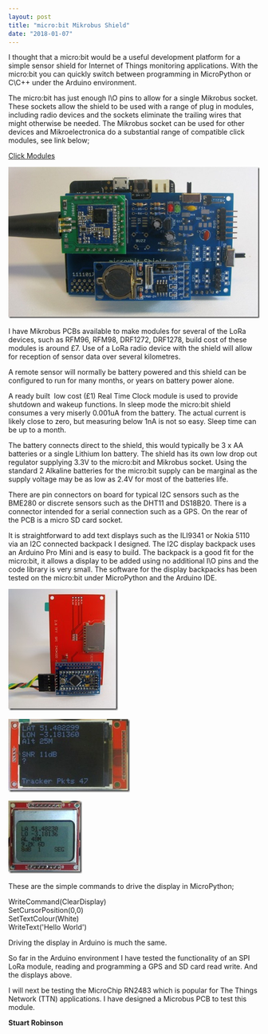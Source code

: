```yaml
---
layout: post
title: "micro:bit Mikrobus Shield"
date: "2018-01-07"
---
```


I thought that a micro:bit would be a useful development platform for a simple sensor shield for Internet of Things monitoring applications. With the micro:bit you can quickly switch between programming in MicroPython or C\\C++ under the Arduino environment.

The micro:bit has just enough I\\O pins to allow for a single Mikrobus socket. These sockets allow the shield to be used with a range of plug in modules, including radio devices and the sockets eliminate the trailing wires that might otherwise be needed. The Mikrobus socket can be used for other devices and Mikroelectronica do a substantial range of compatible click modules, see link below;

[C](https://www.mikroe.com/click)[lick Modules](https://www.mikroe.com/click)

![microbit Mikrobus Shield Reduced](/images/microbit-Mikrobus-Shield-Reduced_thumb.jpg "microbit Mikrobus Shield Reduced")

I have Mikrobus PCBs available to make modules for several of the LoRa devices, such as RFM96, RFM98, DRF1272, DRF1278, build cost of these modules is around £7. Use of a LoRa radio device with the shield will allow for reception of sensor data over several kilometres.

A remote sensor will normally be battery powered and this shield can be configured to run for many months, or years on battery power alone.

A ready built  low cost (£1) Real Time Clock module is used to provide shutdown and wakeup functions. In sleep mode the micro:bit shield consumes a very miserly 0.001uA from the battery. The actual current is likely close to zero, but measuring below 1nA is not so easy. Sleep time can be up to a month.

The battery connects direct to the shield, this would typically be 3 x AA batteries or a single Lithium Ion battery. The shield has its own low drop out regulator supplying 3.3V to the micro:bit and Mikrobus socket. Using the standard 2 Alkaline batteries for the micro:bit supply can be marginal as the supply voltage may be as low as 2.4V for most of the batteries life.

There are pin connectors on board for typical I2C sensors such as the BME280 or discrete sensors such as the DHT11 and DS18B20. There is a connector intended for a serial connection such as a GPS. On the rear of the PCB is a micro SD card socket.

It is straightforward to add text displays such as the ILI9341 or Nokia 5110 via an I2C connected backpack I designed. The I2C display backpack uses an Arduino Pro Mini and is easy to build. The backpack is a good fit for the micro:bit, it allows a display to be added using no additional I\\O pins and the code library is very small. The software for the display backpacks has been tested on the micro:bit under MicroPython and the Arduino IDE.

![IMG_1440](/images/IMG_1440_thumb.jpg "IMG_1440")

![ILI9341](/images/ILI9341_thumb.jpg "ILI9341")

![Nokia5110](/images/Nokia5110_thumb.jpg "Nokia5110")

These are the simple commands to drive the display in MicroPython;

WriteCommand(ClearDisplay)  
SetCursorPosition(0,0)  
SetTextColour(White)  
WriteText('Hello World')

Driving the display in Arduino is much the same.

So far in the Arduino environment I have tested the functionality of an SPI LoRa module, reading and programming a GPS and SD card read write. And the displays above.

I will next be testing the MicroChip RN2483 which is popular for The Things Network (TTN) applications. I have designed a Microbus PCB to test this module.

**Stuart Robinson**
